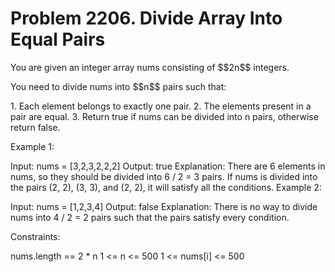 # Problem 2206. Divide Array Into Equal Pairs
<body>
<p>You are given an integer array nums consisting of $$2n$$ integers.</p>
<p>You need to divide nums into $$n$$ pairs such that:</p>
<blockcode>
1. Each element belongs to exactly one pair.
2. The elements present in a pair are equal.
3. Return true if nums can be divided into n pairs, otherwise return false.
</blockcode>
 
Example 1:

Input: nums = [3,2,3,2,2,2]
Output: true
Explanation: 
There are 6 elements in nums, so they should be divided into 6 / 2 = 3 pairs.
If nums is divided into the pairs (2, 2), (3, 3), and (2, 2), it will satisfy all the conditions.
Example 2:

Input: nums = [1,2,3,4]
Output: false
Explanation: 
There is no way to divide nums into 4 / 2 = 2 pairs such that the pairs satisfy every condition.
 

Constraints:

nums.length == 2 * n
1 <= n <= 500
1 <= nums[i] <= 500
</body>
